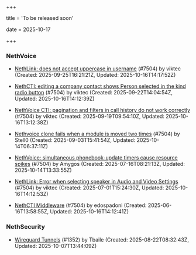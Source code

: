 +++

title = 'To be released soon'

date = 2025-10-17

+++

### NethVoice

- [NethLink: does not accept uppercase in username](https://github.com/NethServer/dev/issues/7656) (#7504) by viktec (Created: 2025-09-25T16:21:21Z, Updated: 2025-10-16T14:17:52Z)

- [NethCTI: editing a company contact shows Person selected in the kind radio button](https://github.com/NethServer/dev/issues/7646) (#7504) by viktec (Created: 2025-09-22T14:04:54Z, Updated: 2025-10-16T14:12:39Z)

- [NethVoice CTI: pagination and filters in call history do not work correctly](https://github.com/NethServer/dev/issues/7639) (#7504) by viktec (Created: 2025-09-19T09:54:10Z, Updated: 2025-10-16T13:12:38Z)

- [Nethvoice clone fails when a module is moved two times](https://github.com/NethServer/dev/issues/7616) (#7504) by Stell0 (Created: 2025-09-03T15:41:54Z, Updated: 2025-10-14T06:37:11Z)

- [NethVoice: simultaneous phonebook-update timers cause resource spikes](https://github.com/NethServer/dev/issues/7555) (#7504) by Amygos (Created: 2025-07-16T08:21:13Z, Updated: 2025-10-14T13:33:55Z)

- [NethLink: Error when selecting speaker in Audio and Video Settings](https://github.com/NethServer/dev/issues/7538) (#7504) by viktec (Created: 2025-07-01T15:24:30Z, Updated: 2025-10-16T14:12:53Z)

- [NethCTI Middleware](https://github.com/NethServer/dev/issues/7504) (#7504) by edospadoni (Created: 2025-06-16T13:58:55Z, Updated: 2025-10-16T14:12:41Z)

### NethSecurity

- [Wireguard Tunnels](https://github.com/NethServer/nethsecurity/issues/1352) (#1352) by Tbaile (Created: 2025-08-22T08:32:43Z, Updated: 2025-10-07T13:44:09Z)

